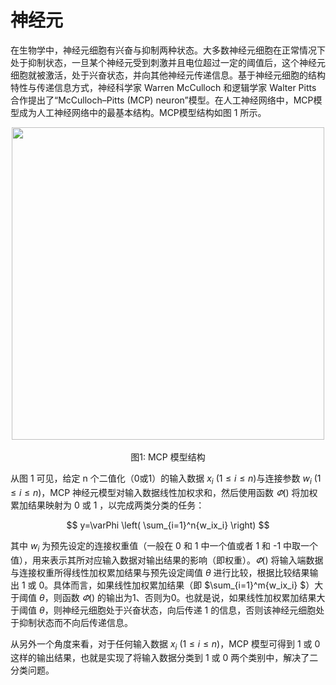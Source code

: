 # 神经元

在生物学中，神经元细胞有兴奋与抑制两种状态。大多数神经元细胞在正常情况下处于抑制状态，一旦某个神经元受到刺激并且电位超过一定的阈值后，这个神经元细胞就被激活，处于兴奋状态，并向其他神经元传递信息。基于神经元细胞的结构特性与传递信息方式，神经科学家 Warren McCulloch 和逻辑学家 Walter Pitts 合作提出了“McCulloch–Pitts (MCP) neuron”模型。在人工神经网络中，MCP模型成为人工神经网络中的最基本结构。MCP模型结构如图 1 所示。

<center><img src="https://raw.githubusercontent.com/lvjian0706/Deep-Learning-Img/master/Base/Neurons/neurons.png" width="500" hegiht="" ></center>
<center><br>图1: MCP 模型结构</br></center>

从图 1 可见，给定 n 个二值化（0或1）的输入数据 $x_i$ ($1\le i\le n$)与连接参数 $w_i$ ($1\le i\le n$)，MCP 神经元模型对输入数据线性加权求和，然后使用函数 $\varPhi \left(  \right)$ 将加权累加结果映射为 0 或 1 ，以完成两类分类的任务：

$$
y=\varPhi \left( \sum_{i=1}^n{w_ix_i} \right) 
$$


其中 $w_i$ 为预先设定的连接权重值（一般在 0 和 1 中一个值或者 1 和 -1 中取一个值），用来表示其所对应输入数据对输出结果的影响（即权重）。$\varPhi \left(  \right)$ 将输入端数据与连接权重所得线性加权累加结果与预先设定阈值 $\theta$ 进行比较，根据比较结果输出 1 或 0。具体而言，如果线性加权累加结果（即 $\sum_{i=1}^m{w_ix_i}
$）大于阈值 $\theta$，则函数 $\varPhi \left(  \right)$ 的输出为1、否则为0。也就是说，如果线性加权累加结果大于阈值 $\theta$，则神经元细胞处于兴奋状态，向后传递 1 的信息，否则该神经元细胞处于抑制状态而不向后传递信息。

从另外一个角度来看，对于任何输入数据 $x_i$ ($1\le i\le n$)，MCP 模型可得到 1 或 0 这样的输出结果，也就是实现了将输入数据分类到 1 或 0 两个类别中，解决了二分类问题。



